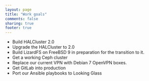 ```yaml
---
layout: page
title: "Work goals"
comments: false
sharing: true
footer: true
---
```


* Build HALCluster 2.0
* Upgrade the HALCluster to 2.0
* Build LizardFS on FreeBSD 9 in preparation for the transition to it.
* Get a working Ceph cluster
* Replace our current VPN with Debian 7 OpenVPN boxes.
* Get GitLab into production
* Port our Ansible playbooks to Looking Glass
